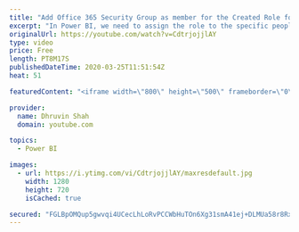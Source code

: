 ```yaml
---
title: "Add Office 365 Security Group as member for the Created Role for Row Level Security"
excerpt: "In Power BI, we need to assign the role to the specific people if we have applied Row Level Security in our report.  Sometimes it’s a very tedious process to add all the users one by one to the specific role. Now, to overcome this situation, here is a tip you can use for your RLS report.  You can create"
originalUrl: https://youtube.com/watch?v=CdtrjojjlAY
type: video
price: Free
length: PT8M17S
publishedDateTime: 2020-03-25T11:51:54Z
heat: 51

featuredContent: "<iframe width=\"800\" height=\"500\" frameborder=\"0\" src=\"https://www.youtube.com/embed/CdtrjojjlAY\" allow=\"accelerometer; autoplay; encrypted-media; gyroscope; picture-in-picture\" allowfullscreen></iframe>"

provider:
  name: Dhruvin Shah
  domain: youtube.com

topics:
  - Power BI

images:
  - url: https://i.ytimg.com/vi/CdtrjojjlAY/maxresdefault.jpg
    width: 1280
    height: 720
    isCached: true

secured: "FGLBpOMQup5gwvqi4UCecLhLoRvPCCWbHuTOn6Xg31smA41ej+DLMUa58r8RxepC0f75U/rvI1OWkUdHLtQpDiNZYlrcyQmTLvTjPheyPOuEZed6Fmy5LC7avkb/MAhvYrLbNzKtwabDRnnpOxIx1UPoHUyKhxcFuDvsMJMIHORlw9w/04o3/xHQnY95n4DTyjXyDnl3NEqtARWZHrpKsgIykHw4PZr6FH2lEAeT/frhmvY4K82lefOAcjIKZl5ww0WPbtQOXt2bIgxLV9iIIsm6mWnU/NOii6BumyE+eapVDqXBmnR8G2SPkA7gkEA4Jr42hEeWyATEGqm5XzKE3lBBKkVQ/5g3oBC9wwSqSeWixd9gQzCfdb5V+V5sB3Gk7yFunqhpdyLXzKVggtQBeT4cIbqut6DtqKDKPzXnL+A=;tC17tsqxbiZ8wBCE5eptYQ=="
---
```


